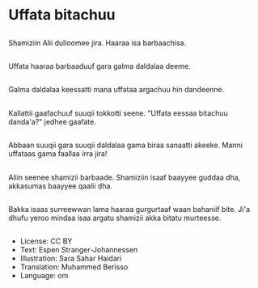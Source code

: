 # Uffata bitachuu

##
Shamiziin Alii dulloomee jira. Haaraa isa barbaachisa.

##
Uffata haaraa barbaaduuf gara galma daldalaa deeme.

##
Galma daldalaa keessatti mana uffataa argachuu hin dandeenne.

##
Kallattii gaafachuuf suuqii tokkotti seene. "Uffata eessaa bitachuu danda'a?" jedhee gaafate.

##
Abbaan suuqii gara suuqii daldalaa gama biraa sanaatti akeeke. Manni uffataas gama faallaa irra jira!

##
Aliin seenee shamizii barbaade. Shamiziin isaaf baayyee guddaa dha, akkasumas baayyee qaalii dha.

##
Bakka isaas surreewwan lama haaraa gurgurtaaf waan bahaniif bite. Ji'a dhufu yeroo mindaa isaa argatu shamizii akka bitatu murteesse.

##
* License: CC BY
* Text: Espen Stranger-Johannessen
* Illustration: Sara Sahar Haidari
* Translation: Muhammed Berisso
* Language: om
